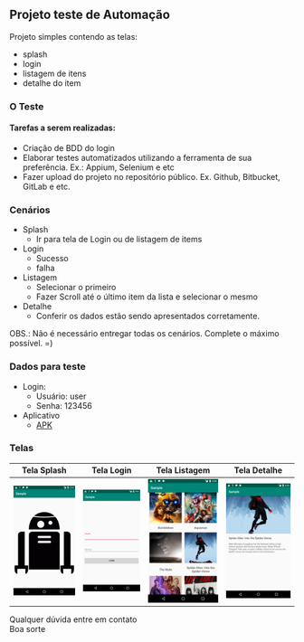 ## Projeto teste de Automação

Projeto simples contendo as telas: 
 - splash
 - login 
 - listagem de itens 
 - detalhe do item
 
### O Teste
#### Tarefas a serem realizadas:
 - Criação de BDD do login
 - Elaborar testes automatizados utilizando a ferramenta de sua preferência. Ex.: Appium, Selenium e etc
 - Fazer upload do projeto no repositório público. Ex. Github, Bitbucket, GitLab e etc. 
 
 
### Cenários
  - Splash
    - Ir para tela de Login ou de listagem de items
  - Login
    - Sucesso
    - falha
  - Listagem
    - Selecionar o primeiro
    - Fazer Scroll até o último item da lista e selecionar o mesmo
  - Detalhe
    - Conferir os dados estão sendo apresentados corretamente.
  
OBS.: Não é necessário entregar todas os cenários. Complete o máximo possível. =)
 
 ### Dados para teste 
  - Login:
    - Usuário: user
    - Senha: 123456
  - Aplicativo
    - [APK](app/apk/app-release.apk)


 ### Telas
  
  Tela Splash                               | Tela Login  | Tela Listagem   | Tela Detalhe
  :----------------------------------------:|:---------------------------------------:|:---------------------------------------:|:-------------:
  ![](snapshoot/Screenshot_1553545718.png)  |![](snapshoot/Screenshot_1553545722.png) |![](snapshoot/Screenshot_1553545742.png) | ![](snapshoot/Screenshot_1553545747.png)

Qualquer dúvida entre em contato<br>
Boa sorte
 